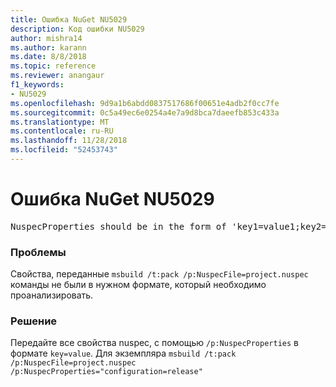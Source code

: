 ```yaml
---
title: Ошибка NuGet NU5029
description: Код ошибки NU5029
author: mishra14
ms.author: karann
ms.date: 8/8/2018
ms.topic: reference
ms.reviewer: anangaur
f1_keywords:
- NU5029
ms.openlocfilehash: 9d9a1b6abdd0837517686f00651e4adb2f0cc7fe
ms.sourcegitcommit: 0c5a49ec6e0254a4e7a9d8bca7daeefb853c433a
ms.translationtype: MT
ms.contentlocale: ru-RU
ms.lasthandoff: 11/28/2018
ms.locfileid: "52453743"
---
```

# <a name="nuget-error-nu5029"></a>Ошибка NuGet NU5029
<pre>NuspecProperties should be in the form of 'key1=value1;key2=value2'.</pre>

### <a name="issue"></a>Проблемы

Свойства, переданные `msbuild /t:pack /p:NuspecFile=project.nuspec` команды не были в нужном формате, который необходимо проанализировать.


### <a name="solution"></a>Решение

Передайте все свойства nuspec, с помощью `/p:NuspecProperties` в формате `key=value`. Для экземпляра `msbuild /t:pack /p:NuspecFile=project.nuspec /p:NuspecProperties="configuration=release"`

